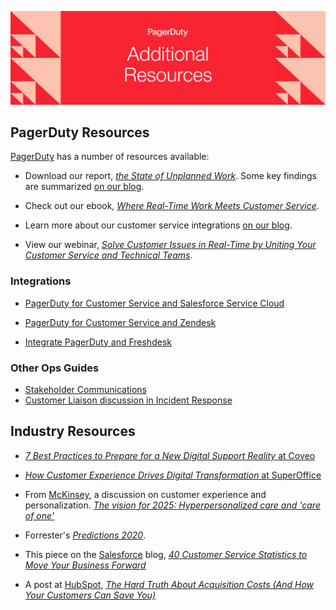 ![Additional Resources](assets/images/headers/CustServOps-Resources.png)

## PagerDuty Resources
[PagerDuty](https://pagerduty.com) has a number of resources available:

- Download our report, [*the State of Unplanned Work*](https://www.pagerduty.com/resources/reports/unplanned-work/). Some key findings are summarized [on our blog](https://www.pagerduty.com/blog/unplanned-work-report-2019/).

- Check out our ebook, [*Where Real-Time Work Meets Customer Service*](https://www.pagerduty.com/resources/ebook/real-time-work-customer-service/).

- Learn more about our customer service integrations [on our blog](https://www.pagerduty.com/blog/customer-service-plan-2020/).

- View our webinar, [*Solve Customer Issues in Real-Time by Uniting Your Customer Service and Technical Teams*](https://pagerduty.wistia.com/medias/35va08byec).


### Integrations
- [PagerDuty for Customer Service and Salesforce Service Cloud](https://www.pagerduty.com/integrations/salesforce/)

- [PagerDuty for Customer Service and Zendesk](https://www.pagerduty.com/integrations/zendesk/)

- [Integrate PagerDuty and Freshdesk](https://support.freshdesk.com/support/solutions/articles/50000002937-integrating-your-freshdesk-account-with-pagerduty)

### Other Ops Guides
- [Stakeholder Communications](https://stakeholders.pagerduty.com)
- [Customer Liaison discussion in Incident Response](https://response.pagerduty.com/training/customer_liaison/)

## Industry Resources
- [*7 Best Practices to Prepare for a New Digital Support Reality* at Coveo](https://blog.coveo.com/7-best-practices-to-prepare-for-a-new-digital-support-reality/)

- [*How Customer Experience Drives Digital Transformation* at SuperOffice](https://www.superoffice.com/blog/digital-transformation/)

- From [McKinsey](https://www.mckinsey.com/), a discussion on customer experience and personalization. [*The vision for 2025: Hyperpersonalized care and 'care of one'*](https://www.mckinsey.com/business-functions/operations/our-insights/the-vision-for-2025-hyperpersonalized-care-and-care-of-one)

- Forrester's [*Predictions 2020*](https://go.forrester.com/predictions-2020).

- This piece on the [Salesforce](https://salesforce.com) blog, [*40 Customer Service Statistics to Move Your Business Forward*](https://www.salesforce.com/blog/customer-service-stats/)

- A post at [HubSpot](https://hubspot.com), [*The Hard Truth About Acquisition Costs (And How Your Customers Can Save You)*](https://blog.hubspot.com/service/customer-acquisition-study)
